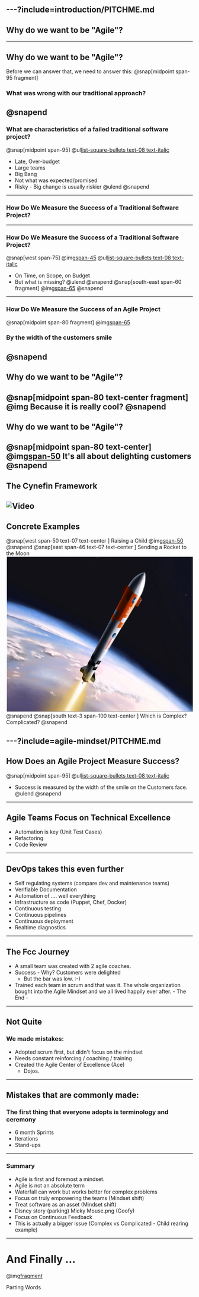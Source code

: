 ---?include=introduction/PITCHME.md
---
## Why do we want to be "Agile"?
---
## Why do we want to be "Agile"?
Before we can answer that, we need to answer this:
@snap[midpoint span-95 fragment]
### What was wrong with our traditional approach?
@snapend
---
### What are characteristics of a failed traditional software project?
@snap[midpoint span-95]
@ul[list-square-bullets text-08 text-italic](true)
- Late, Over-budget
- Large teams
- Big Bang
- Not what was expected/promised
- Risky - Big change is usually riskier
@ulend
@snapend
---
### How Do We Measure the Success of a Traditional Software Project?
---
### How Do We Measure the Success of a Traditional Software Project?
@snap[west span-75]
@img[span-45](assets/img/time-cost-scope.jpeg)
@ul[list-square-bullets text-08 text-italic](true)
- On Time, on Scope, on Budget
- But what is missing?
@ulend
@snapend
@snap[south-east span-60 fragment]
@img[span-65](assets/img/crying.jpeg)
@snapend
---
### How Do We Measure the Success of an Agile Project
@snap[midpoint span-80 fragment]
@img[span-65](assets/img/smile-cartoon.png)
### By the width of the customers smile
@snapend
---
## Why do we want to be "Agile"?
@snap[midpoint span-80 text-center fragment]
@img[](assets/img/cool.png)
Because it is really cool?
@snapend
---
## Why do we want to be "Agile"?
@snap[midpoint span-80 text-center]
@img[span-50](assets/img/delighted-customer.jpg)
It's all about delighting customers
@snapend
---
[comment]: <> (This is a comment, it will not be included)
## The Cynefin Framework
![Video](https://www.youtube.com/embed/N7oz366X0-8?start=160)
---
## Concrete Examples
@snap[west span-50 text-07 text-center ]
Raising a Child
@img[span-50](assets/img/alex-steph.jpg)
@snapend
@snap[east span-46 text-07 text-center ]
Sending a Rocket to the Moon
![](assets/img/rocket.png)
@snapend
@snap[south text-3 span-100 text-center ]
Which is Complex? Complicated?
@snapend

---?include=agile-mindset/PITCHME.md
---
## How Does an Agile Project Measure Success?
@snap[midpoint span-95]
@ul[list-square-bullets text-08 text-italic](true)
- Success is measured by the width of the smile on the Customers face.
@ulend
@snapend
---
## Agile Teams Focus on Technical Excellence
- Automation is key (Unit Test Cases)
- Refactoring
- Code Review
---
## DevOps takes this even further
- Self regulating systems (compare dev and maintenance teams)
- Verifiable Documentation
- Automation of .... well everything
- Infrastructure as code (Puppet, Chef, Docker)  
- Continuous testing
- Continuous pipelines
- Continuous deployment
- Realtime diagnostics

---
## The Fcc Journey
- A small team was created with 2 agile coaches.
- Success - Why? Customers were delighted
  - But the bar was low. :-)
- Trained each team in scrum and that was it. The whole organization bought into the Agile Mindset and we all lived happily ever after. - The End -

---
## Not Quite
### We made mistakes:
- Adopted scrum first, but didn't focus on the mindset
- Needs constant reinforcing / coaching / training
- Created the Agile Center of Excellence (Ace)
  - Dojos.
---
## Mistakes that are commonly made:
### The first thing that everyone adopts is terminology and ceremony
- 6 month Sprints
- Iterations
- Stand-ups

---
### Summary
- Agile is first and foremost a mindset.
- Agile is not an absolute term
- Waterfall can work but works better for complex problems
- Focus on truly empowering the teams (Mindset shift)
- Treat software as an asset (Mindset shift)
- Disney story (parking) Micky Mouse.png (Goofy)
- Focus on Continuous Feedback  
- This is actually a bigger issue (Complex vs Complicated - Child rearing example)

---
# And Finally ...
@img[fragment](assets/img/thank-you.jpg)

Parting Words
